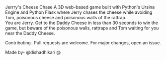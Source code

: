 Jerrry's Cheese Chase
A 3D web-based game built with Python's Ursina Engine and Python Flask where Jerry chases the cheese while avoiding Tom, poisonous cheese and poisonous walls of the rattrap.<br>
You are Jerry. Get to the Daddy Cheese in less than 30 seconds to win the game, but beware of the poisonous walls, rattraps and Tom waiting for you near the Daddy Cheese.<br>


Contributing-
Pull requests are welcome. For major changes, open an issue.

Made by- 
@dishadhikari
@
